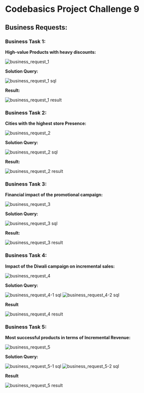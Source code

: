 # Codebasics Project Challenge 9

## Business Requests:

### Business Task 1:
**High-value Products with heavy discounts:**

![business_request_1](https://github.com/Vivek-S1n9h/codebasics_project_challenge_9/blob/main/ad_hoc_analysis/Images/task/business_request_1.PNG)

**Solution Query:**

![business_request_1 sql](https://github.com/Vivek-S1n9h/codebasics_project_challenge_9/blob/main/ad_hoc_analysis/Images/sql_queries/Business_request_1_sql.PNG)

**Result:**

![business_request_1 result](https://github.com/Vivek-S1n9h/codebasics_project_challenge_9/blob/main/ad_hoc_analysis/Images/result/Business_request_1_result.PNG)

### Business Task 2:
**Cities with the highest store Presence:**

![business_request_2](https://github.com/Vivek-S1n9h/codebasics_project_challenge_9/blob/main/ad_hoc_analysis/Images/task/business_request_2.PNG)

**Solution Query:**

![business_request_2 sql](https://github.com/Vivek-S1n9h/codebasics_project_challenge_9/blob/main/ad_hoc_analysis/Images/sql_queries/Business_request_2_sql.PNG)

**Result:**

![business_request_2 result](https://github.com/Vivek-S1n9h/codebasics_project_challenge_9/blob/main/ad_hoc_analysis/Images/result/Business_request_2_result.PNG)

### Business Task 3:
**Financial impact of the promotional campaign:**

![business_request_3](https://github.com/Vivek-S1n9h/codebasics_project_challenge_9/blob/main/ad_hoc_analysis/Images/task/business_request_3.PNG)

**Solution Query:**

![business_request_3 sql](https://github.com/Vivek-S1n9h/codebasics_project_challenge_9/blob/main/ad_hoc_analysis/Images/sql_queries/Business_request_3_sql.PNG)

**Result:**

![business_request_3 result](https://github.com/Vivek-S1n9h/codebasics_project_challenge_9/blob/main/ad_hoc_analysis/Images/result/Business_request_3_result.PNG)

### Business Task 4:
**Impact of the Diwali campaign on incremental sales:**

![business_request_4](https://github.com/Vivek-S1n9h/codebasics_project_challenge_9/blob/main/ad_hoc_analysis/Images/task/business_request_4.PNG)

**Solution Query:**

![business_request_4-1 sql](https://github.com/Vivek-S1n9h/codebasics_project_challenge_9/blob/main/ad_hoc_analysis/Images/sql_queries/Business_request_4-1_sql.PNG)
![business_request_4-2 sql](https://github.com/Vivek-S1n9h/codebasics_project_challenge_9/blob/main/ad_hoc_analysis/Images/sql_queries/Business_request_4-2_sql.PNG)

**Result**

![business_request_4 result](https://github.com/Vivek-S1n9h/codebasics_project_challenge_9/blob/main/ad_hoc_analysis/Images/result/Business_request_4_result.PNG)

### Business Task 5:
**Most successful products in terms of Incremental Revenue:**

![business_request_5](https://github.com/Vivek-S1n9h/codebasics_project_challenge_9/blob/main/ad_hoc_analysis/Images/task/business_request_5.PNG)

**Solution Query:**

![business_request_5-1 sql](https://github.com/Vivek-S1n9h/codebasics_project_challenge_9/blob/main/ad_hoc_analysis/Images/sql_queries/Business_request_5-1_sql.PNG)
![business_request_5-2 sql](https://github.com/Vivek-S1n9h/codebasics_project_challenge_9/blob/main/ad_hoc_analysis/Images/sql_queries/Business_request_5-2_sql.PNG)

**Result**

![business_request_5 result](https://github.com/Vivek-S1n9h/codebasics_project_challenge_9/blob/main/ad_hoc_analysis/Images/result/Business_request_5_result.PNG)